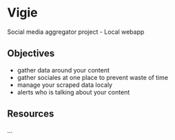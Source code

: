 # Vigie
Social media aggregator project - Local webapp

## Objectives
* gather data around your content
* gather sociales at one place to prevent waste of time
* manage your scraped data localy
* alerts who is talking about your content

## Resources
...